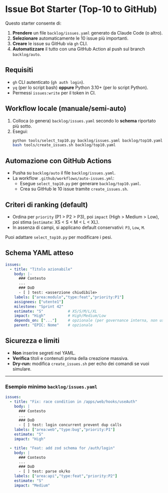 # Issue Bot Starter (Top-10 to GitHub)

Questo starter consente di:
1. **Prendere** un file `backlog/issues.yaml` generato da Claude Code (o altro).
2. **Selezionare** automaticamente le 10 issue più importanti.
3. **Creare** le issue su GitHub via `gh` CLI.
4. **Automatizzare** il tutto con una GitHub Action al push sul branch `backlog/auto`.

## Requisiti
- `gh` CLI autenticato (`gh auth login`).
- `yq` (per lo script bash) **oppure** Python 3.10+ (per lo script Python).
- Permessi `issues:write` per il token in CI.

## Workflow locale (manuale/semi-auto)
1. Colloca (o genera) `backlog/issues.yaml` secondo lo **schema** riportato più sotto.
2. Esegui:
   ```bash
   python tools/select_top10.py backlog/issues.yaml backlog/top10.yaml
   bash tools/create_issues.sh backlog/top10.yaml
   ```

## Automazione con GitHub Actions
- Pusha su `backlog/auto` il file `backlog/issues.yaml`.
- La workflow `.github/workflows/auto-issues.yml`:
  - Esegue `select_top10.py` per generare `backlog/top10.yaml`.
  - Crea su GitHub le 10 issue tramite `create_issues.sh`.

## Criteri di ranking (default)
- Ordina per `priority` (P1 > P2 > P3), poi `impact` (High > Medium > Low), poi stima (`estimate`: XS < S < M < L < XL).
- In assenza di campi, si applicano default conservativi: `P3`, `Low`, `M`.

Puoi adattare `select_top10.py` per modificare i pesi.

## Schema YAML atteso
```yaml
issues:
  - title: "Titolo azionabile"
    body: |-
      ### Contesto
      ...
      ### DoD
      - [ ] test: <asserzione chiudibile>
    labels: ["area:modulo","type:feat","priority:P1"]
    assignees: ["utente1"]
    milestone: "Sprint 42"
    estimate: "S"           # XS/S/M/L/XL
    impact: "High"          # High/Medium/Low
    depends_on: ["..."]     # opzionale (per governance interna, non usato da gh)
    parent: "EPIC: Nome"    # opzionale
```

## Sicurezza e limiti
- **Non** inserire segreti nel YAML.
- **Verifica** titoli e contenuti prima della creazione massiva.
- **Dry-run:** modifica `create_issues.sh` per echo dei comandi se vuoi simulare.

---

### Esempio minimo `backlog/issues.yaml`
```yaml
issues:
  - title: "Fix: race condition in /apps/web/hooks/useAuth"
    body: |
      ### Contesto
      ...
      ### DoD
      - [ ] test: login concurrent prevent dup calls
    labels: ["area:web","type:bug","priority:P1"]
    estimate: "S"
    impact: "High"

  - title: "Feat: add zod schema for /auth/login"
    body: |
      ### Contesto
      ...
      ### DoD
      - [ ] test: parse ok/ko
    labels: ["area:api","type:feat","priority:P2"]
    estimate: "S"
    impact: "Medium"
```
